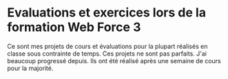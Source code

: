 # Evaluations et exercices lors de la formation Web Force 3

Ce sont mes projets de cours et évaluations pour la plupart réalisés en classe sous contrainte de temps.
Ces projets ne sont pas parfaits. J'ai beaucoup progressé depuis. Ils ont été réalisé après une semaine de cours pour la majorité.
